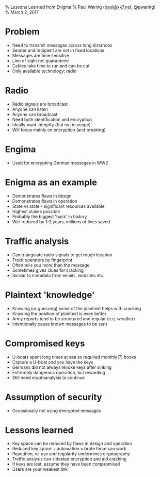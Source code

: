 % Lessons Learned from Enigma
% Paul Waring (paul@xk7.net, @pwaring)
% March 2, 2017

# Problem

 - Need to transmit messages across long distances
 - Sender and recipient are not in fixed locations
 - Messages are time sensitive
 - Line of sight not guaranteed
 - Cables take time to run and can be cut
 - Only available technology: radio

# Radio

 - Radio signals are broadcast
 - Anyone can listen
 - Anyone can broadcast
 - Need both identification and encryption
 - Ideally want integrity (but not in scope)
 - Will focus mainly on encryption (and breaking)

# Engima

 - Used for encrypting German messages in WW2

# Enigma as an example

 - Demonstrates flaws in design
 - Demonstrates flaws in operation
 - State vs state - significant resources available
 - Highest stakes possible
 - Probably the biggest 'hack' in history
 - War reduced by 1-2 years, millions of lives saved

# Traffic analysis

 - Can triangulate radio signals to get rough location
 - Track operators by fingerprint
 - Often tells you more than the message
 - Sometimes gives clues for cracking
 - Similar to metadata from emails, websites etc.

# Plaintext 'knowledge'

 - Knowing (or guessing) some of the plaintext helps with cracking
 - Knowing the position of plaintext is even better
 - Army reports tend to be structured and regular (e.g. weather)
 - Intentionally cause known messages to be sent

# Compromised keys

 - U-boats spent long times at sea so required monthly(?) books
 - Capture a U-boat and you have the keys
 - Germans did not always revoke keys after sinking
 - Extremely dangerous operation, but rewarding
 - Still need cryptoanalysis to continue

# Assumption of security

 - Occasionally not using decrypted messages

# Lessons learned

 - Key space can be reduced by flaws in design and operation
 - Reduced key space + automation = brute force can work
 - Repetition, re-use and regularity undermines cryptography
 - Traffic analysis can sidestep encryption and aid cracking
 - If keys are lost, assume they have been compromised
 - Users are your weakest link
